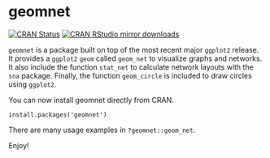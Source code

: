 # geomnet

[![CRAN Status](http://www.r-pkg.org/badges/version/geomnet)](http://cran.r-project.org/package=geomnet)
[![CRAN RStudio mirror downloads](http://cranlogs.r-pkg.org/badges/geomnet)](http://www.r-pkg.org/pkg/geomnet)

`geomnet` is a package built on top of the most recent major `ggplot2` release. It provides a `ggplot2` `geom` called `geom_net` to visualize graphs and networks. It also include the function `stat_net` to calculate network layouts with the `sna` package. Finally, the function `geom_circle` is included to draw circles using `ggplot2`.

You can now install geomnet directly from CRAN.

`install.packages('geomnet')`

There are many usage examples in `?geomnet::geom_net`.

Enjoy! 
